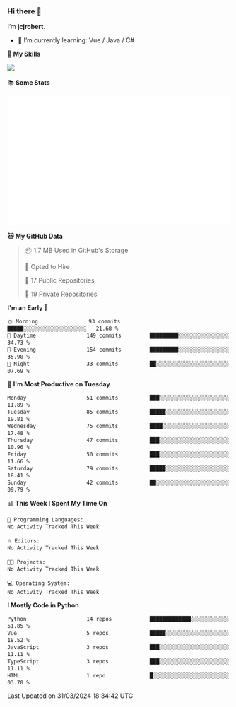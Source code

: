 ### Hi there 👋

I’m **jcjrobert**.

- 🌱 I’m currently learning: Vue / Java / C#

🌟 **My Skills**

![](https://img.shields.io/badge/-Python-3e74a2?style=flat-square&logo=Python&logoColor=fff)

📚 **Some Stats**

![](https://github.com/jcjrobert/github-stats/blob/master/generated/overview.svg)

<!--START_SECTION:waka-->
**🐱 My GitHub Data** 

> 📦 1.7 MB Used in GitHub's Storage 
 > 
> 💼 Opted to Hire
 > 
> 📜 17 Public Repositories 
 > 
> 🔑 19 Private Repositories 
 > 
**I'm an Early 🐤** 

```text
🌞 Morning                93 commits          █████░░░░░░░░░░░░░░░░░░░░   21.68 % 
🌆 Daytime                149 commits         █████████░░░░░░░░░░░░░░░░   34.73 % 
🌃 Evening                154 commits         █████████░░░░░░░░░░░░░░░░   35.90 % 
🌙 Night                  33 commits          ██░░░░░░░░░░░░░░░░░░░░░░░   07.69 % 
```
📅 **I'm Most Productive on Tuesday** 

```text
Monday                   51 commits          ███░░░░░░░░░░░░░░░░░░░░░░   11.89 % 
Tuesday                  85 commits          █████░░░░░░░░░░░░░░░░░░░░   19.81 % 
Wednesday                75 commits          ████░░░░░░░░░░░░░░░░░░░░░   17.48 % 
Thursday                 47 commits          ███░░░░░░░░░░░░░░░░░░░░░░   10.96 % 
Friday                   50 commits          ███░░░░░░░░░░░░░░░░░░░░░░   11.66 % 
Saturday                 79 commits          █████░░░░░░░░░░░░░░░░░░░░   18.41 % 
Sunday                   42 commits          ██░░░░░░░░░░░░░░░░░░░░░░░   09.79 % 
```


📊 **This Week I Spent My Time On** 

```text
💬 Programming Languages: 
No Activity Tracked This Week

🔥 Editors: 
No Activity Tracked This Week

🐱‍💻 Projects: 
No Activity Tracked This Week

💻 Operating System: 
No Activity Tracked This Week
```

**I Mostly Code in Python** 

```text
Python                   14 repos            █████████████░░░░░░░░░░░░   51.85 % 
Vue                      5 repos             █████░░░░░░░░░░░░░░░░░░░░   18.52 % 
JavaScript               3 repos             ███░░░░░░░░░░░░░░░░░░░░░░   11.11 % 
TypeScript               3 repos             ███░░░░░░░░░░░░░░░░░░░░░░   11.11 % 
HTML                     1 repo              █░░░░░░░░░░░░░░░░░░░░░░░░   03.70 % 
```




 Last Updated on 31/03/2024 18:34:42 UTC
<!--END_SECTION:waka-->
